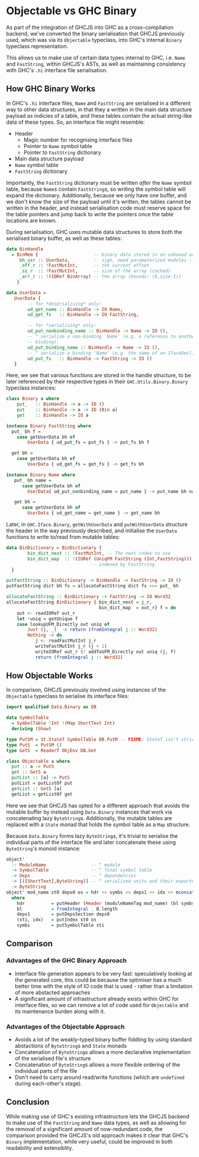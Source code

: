 # Objectable vs GHC Binary

As part of the integration of GHCJS into GHC as a cross-compilation backend, we've converted the binary serialisation that GHCJS previously used, which was via its `Objectable` typeclass, into GHC's internal `Binary` typeclass representation.

This allows us to make use of certain data types internal to GHC, i.e. `Name` and `FastString`, within GHCJS's ASTs, as well as maintaining consistency with GHC's `.hi` interface file serialisation.

## How GHC Binary Works

In GHC's `.hi` interface files, `Name` and `FastString` are serialised in a different way to other data structures, in that they a written in the main data structure payload as indicies of a table, and these tables contain the actual string-like data of these types. So, an interface file might resemble:

* Header
  * Magic number for recognising interface files
  * Pointer to `Name` symbol table
  * Pointer to `FastString` dictionary
* Main data structure payload
* `Name` symbol table
* `FastString` dictionary

Importantly, the `FastString` dictionary must be written _after_ the `Name` symbol table, because `Name`s contain `FastString`s, so writing the symbol table will expand the dictionary. Additionally, because we only have one buffer, and we don't know the size of the payload until it's written, the tables cannot be written in the header, and instead serialisation code must reserve space for the table pointers and jump back to write the pointers once the table locations are known.

During serialisation, GHC uses mutable data structures to store both the serialised binary buffer, as well as these tables:

```haskell
data BinHandle
  = BinMem {                     -- binary data stored in an unboxed array
     bh_usr :: UserData,         -- sigh, need parameterized modules :-)
     _off_r :: !FastMutInt,      -- the current offset
     _sz_r  :: !FastMutInt,      -- size of the array (cached)
     _arr_r :: !(IORef BinArray) -- the array (bounds: (0,size-1))
    }

data UserData =
   UserData {
        -- for *deserialising* only:
        ud_get_name :: BinHandle -> IO Name,
        ud_get_fs   :: BinHandle -> IO FastString,

        -- for *serialising* only:
        ud_put_nonbinding_name :: BinHandle -> Name -> IO (),
        -- ^ serialize a non-binding 'Name' (e.g. a reference to another
        -- binding).
        ud_put_binding_name :: BinHandle -> Name -> IO (),
        -- ^ serialize a binding 'Name' (e.g. the name of an IfaceDecl)
        ud_put_fs   :: BinHandle -> FastString -> IO ()
   }
```

Here, we see that various functions are stored in the handle structure, to be later referenced by their respective types in their `GHC.Utils.Binary.Binary` typeclass instances:

```haskell
class Binary a where
    put_   :: BinHandle -> a -> IO ()
    put    :: BinHandle -> a -> IO (Bin a)
    get    :: BinHandle -> IO a

instance Binary FastString where
  put_ bh f =
    case getUserData bh of
        UserData { ud_put_fs = put_fs } -> put_fs bh f

  get bh =
    case getUserData bh of
        UserData { ud_get_fs = get_fs } -> get_fs bh

instance Binary Name where
   put_ bh name =
      case getUserData bh of
        UserData{ ud_put_nonbinding_name = put_name } -> put_name bh name

   get bh =
      case getUserData bh of
        UserData { ud_get_name = get_name } -> get_name bh
```

Later, in `GHC.Iface.Binary`, `getWithUserData` and `putWithUserData` structure the header in the way previously described, and initialise the `UserData` functions to write to/read from mutable tables:

```haskell
data BinDictionary = BinDictionary {
        bin_dict_next :: !FastMutInt, -- The next index to use
        bin_dict_map  :: !(IORef (UniqFM FastString (Int,FastString)))
                                -- indexed by FastString
  }

putFastString :: BinDictionary -> BinHandle -> FastString -> IO ()
putFastString dict bh fs = allocateFastString dict fs >>= put_ bh

allocateFastString :: BinDictionary -> FastString -> IO Word32
allocateFastString BinDictionary { bin_dict_next = j_r,
                                   bin_dict_map  = out_r} f = do
    out <- readIORef out_r
    let !uniq = getUnique f
    case lookupUFM_Directly out uniq of
        Just (j, _)  -> return (fromIntegral j :: Word32)
        Nothing -> do
           j <- readFastMutInt j_r
           writeFastMutInt j_r (j + 1)
           writeIORef out_r $! addToUFM_Directly out uniq (j, f)
           return (fromIntegral j :: Word32)
```

## How Objectable Works

In comparison, GHCJS previously involved using instances of the `Objectable` typeclass to serialise its interface files:

```haskell
import qualified Data.Binary as DB

data SymbolTable
  = SymbolTable !Int !(Map ShortText Int)
  deriving (Show)

type PutSM = St.StateT SymbolTable DB.PutM -- FIXME: StateT isn't strict enough apparently
type PutS  = PutSM ()
type GetS  = ReaderT ObjEnv DB.Get

class Objectable a where
  put :: a -> PutS
  get :: GetS a
  putList :: [a] -> PutS
  putList = putListOf put
  getList :: GetS [a]
  getList = getListOf get
```

Here we see that GHCJS has opted for a different approach that avoids the mutable buffer by instead using `Data.Binary` instances that work via concatenating lazy `ByteString`s. Additionally, the mutable tables are replaced with a `State` monad that holds the symbol table as a `Map` structure.

Because `Data.Binary` forms lazy `ByteString`s, it's trivial to serialise the individual parts of the interface file and later concatenate these using `ByteString`'s monoid instance:

```haskell
object'
  :: ModuleName                 -- ^ module
  -> SymbolTable                -- ^ final symbol table
  -> Deps                       -- ^ dependencies
  -> [([ShortText],ByteString)] -- ^ serialized units and their exported symbols, the first unit is module-global
  -> ByteString
object' mod_name st0 deps0 os = hdr <> symbs <> deps1 <> idx <> mconcat (map snd os)
  where
    hdr          = putHeader (Header (moduleNameTag mod_name) (bl symbs) (bl deps1) (bl idx))
    bl           = fromIntegral . B.length
    deps1        = putDepsSection deps0
    (sti, idx)   = putIndex st0 os
    symbs        = putSymbolTable sti
```

## Comparison

### Advantages of the GHC Binary Approach

* Interface file generation appears to be very fast: speculatively looking at the generated core, this could be because the optimiser has a much better time with the style of IO code that is used - rather than a limitation of more abstacted approaches
* A significant amount of infrastructure already exists within GHC for interface files, so we can remove a lot of code used for `Objectable` and its maintenance burden along with it.

### Advantages of the Objectable Approach

* Avoids a lot of the weakly-typed binary buffer fiddling by using standard abstactions of `ByteString`s and `State` monads
* Concatenation of `ByteString`s allows a more declarative implementation of the serialised file's structure
* Concatenation of `ByteString`s allows a more flexible ordering of the individual parts of the file
* Don't need to carry around read/write functions (which are `undefined` during each-other's stage).

## Conclusion

While making use of GHC's existing infrastructure lets the GHCJS backend to make use of the `FastString` and `Name` data types, as well as allowing for the removal of a significant amount of now-redundant code, the comparison provided the GHCJS's old approach makes it clear that GHC's `Binary` implementation, while very useful, could be improved in both readability and extensiblity.
